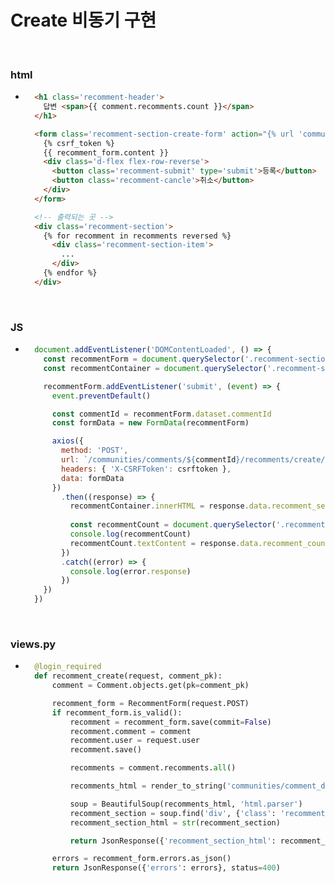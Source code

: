 # Create 비동기 구현

<br/>

### html
- ```html
    <h1 class='recomment-header'>
      답변 <span>{{ comment.recomments.count }}</span>
    </h1>

    <form class='recomment-section-create-form' action="{% url 'communities:recomment_create' comment.pk %}" method="POST" data-comment-id="{{ comment.pk }}">
      {% csrf_token %}
      {{ recomment_form.content }}
      <div class='d-flex flex-row-reverse'>
        <button class='recomment-submit' type='submit'>등록</button>
        <button class='recomment-cancle'>취소</button>
      </div>
    </form>

    <!-- 출력되는 곳 -->
    <div class='recomment-section'>
      {% for recomment in recomments reversed %}
        <div class='recomment-section-item'>
          ...
        </div>
      {% endfor %}
    </div>
  ```

<br/>

### JS
- ```javascript
    document.addEventListener('DOMContentLoaded', () => {
      const recommentForm = document.querySelector('.recomment-section-create-form')
      const recommentContainer = document.querySelector('.recomment-section')

      recommentForm.addEventListener('submit', (event) => {
        event.preventDefault()

        const commentId = recommentForm.dataset.commentId
        const formData = new FormData(recommentForm)

        axios({
          method: 'POST',
          url: `/communities/comments/${commentId}/recomments/create/`,
          headers: { 'X-CSRFToken': csrftoken },
          data: formData
        })
          .then((response) => {
            recommentContainer.innerHTML = response.data.recomment_section_html
            
            const recommentCount = document.querySelector('.recomment-header > span')
            console.log(recommentCount)
            recommentCount.textContent = response.data.recomment_count
          })
          .catch((error) => {
            console.log(error.response)
          })
      })
    })
  ```

<br/>

### views.py
- ```python
    @login_required
    def recomment_create(request, comment_pk):
        comment = Comment.objects.get(pk=comment_pk)

        recomment_form = RecommentForm(request.POST)
        if recomment_form.is_valid():
            recomment = recomment_form.save(commit=False)
            recomment.comment = comment
            recomment.user = request.user
            recomment.save()

            recomments = comment.recomments.all()

            recomments_html = render_to_string('communities/comment_detail.html', {'comment': comment, 'recomments': recomments, 'request': request, 'csrf_token': get_token(request)})

            soup = BeautifulSoup(recomments_html, 'html.parser')
            recomment_section = soup.find('div', {'class': 'recomment-section'})
            recomment_section_html = str(recomment_section)

            return JsonResponse({'recomment_section_html': recomment_section_html, 'recomment_count': comment.recomments.count()})

        errors = recomment_form.errors.as_json()
        return JsonResponse({'errors': errors}, status=400)
  ```
